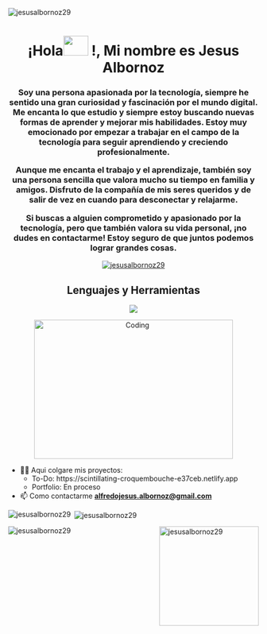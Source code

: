 <p align="left"> <img src="https://komarev.com/ghpvc/?username=jesusalbornoz29&label=Profile%20views&color=0e75b6&style=flat" alt="jesusalbornoz29" /> </p>


<h1 align="center">¡Hola<img src="https://user-images.githubusercontent.com/40578130/233377440-6e128900-f692-4ca4-912e-a10a9bf8018a.gif" height="40" width="50"> !, Mi nombre es Jesus Albornoz</h1>
<h3 align="center">Soy una persona apasionada por la tecnología, siempre he sentido una gran curiosidad y fascinación por el mundo digital. Me encanta lo que estudio y siempre estoy buscando nuevas formas de aprender y mejorar mis habilidades. Estoy muy emocionado por empezar a trabajar en el campo de la tecnología para seguir aprendiendo y creciendo profesionalmente.

Aunque me encanta el trabajo y el aprendizaje, también soy una persona sencilla que valora mucho su tiempo en familia y amigos. Disfruto de la compañía de mis seres queridos y de salir de vez en cuando para desconectar y relajarme.

Si buscas a alguien comprometido y apasionado por la tecnología, pero que también valora su vida personal, ¡no dudes en contactarme! Estoy seguro de que juntos podemos lograr grandes cosas.</h3>


<p align="center"> <a href="https://github.com/ryo-ma/github-profile-trophy"><img src="https://github-profile-trophy.vercel.app/?username=jesusalbornoz29" alt="jesusalbornoz29" /></a> </p>



<h2 align="center"> Lenguajes y Herramientas</h2>
<p align="center"> 
  <a href="https://skillicons.dev"> 
    <img src="https://skillicons.dev/icons?i=git,atom,bash,docker,eclipse,figma,github,netlify,postman,hibernate,powershell,selenium,aws,azure,bootstrap,jquery,css,dotnet,html,java,spring,maven,js,idea,linux,mysql,nodejs,postgres,py,sass,stackoverflow,vscode,visualstudio" />
  </a>
</p>



<p align="center" >
  <img alt="Coding" width="400" height="280" src="https://user-images.githubusercontent.com/40578130/232103150-51cc994e-ae4c-4467-8a12-5dc76a632ca9.gif" style="vertical-align: middle;">
</p>




- 👨‍💻 Aqui colgare mis proyectos: 
  <ul type="circle">
  <li> To-Do: https://scintillating-croquembouche-e37ceb.netlify.app</li>
  <li> Portfolio: En proceso </li>
  </ul>
- 📫 Como contactarme **alfredojesus.albornoz@gmail.com**


<div class="row">
  <div class="col-lg-4 col-md-4">
    <p><img align="left" src="https://github-readme-stats.vercel.app/api/top-langs?username=jesusalbornoz29&show_icons=true&locale=en&layout=compact" alt="jesusalbornoz29" /></p>
  </div>
  <div class="col-lg-4 col-md-4">
    <p>&nbsp;<img align="center" src="https://github-readme-stats.vercel.app/api?username=jesusalbornoz29&show_icons=true&locale=en" alt="jesusalbornoz29" /></p>
  </div>
  <div class="col-lg-4 col-md-4">
    <p><img align="left" src="https://github-readme-streak-stats.herokuapp.com/?user=jesusalbornoz29&" alt="jesusalbornoz29" /></p>
  </div>
</div>

<p><img align="right" 
src="https://blogs.sap.com/wp-content/uploads/2022/06/1325-code-fork-outline.gif" 
alt="jesusalbornoz29" height="200" /></p>



